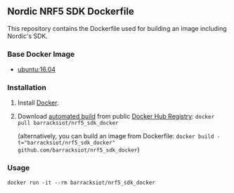 ## Nordic NRF5 SDK Dockerfile
This repository contains the Dockerfile used for building an image including Nordic's SDK.

### Base Docker Image

* [ubuntu:16.04](https://registry.hub.docker.com/u/library/ubuntu/)

### Installation

1. Install [Docker](https://www.docker.com/).

2. Download [automated build](https://registry.hub.docker.com/u/barracksiot/nrf5_sdk_docker/) from public [Docker Hub Registry](https://registry.hub.docker.com/): `docker pull barracksiot/nrf5_sdk_docker`

   (alternatively, you can build an image from Dockerfile: `docker build -t="barracksiot/nrf5_sdk_docker" github.com/barracksiot/nrf5_sdk_docker`)


### Usage

    docker run -it --rm barracksiot/nrf5_sdk_docker
